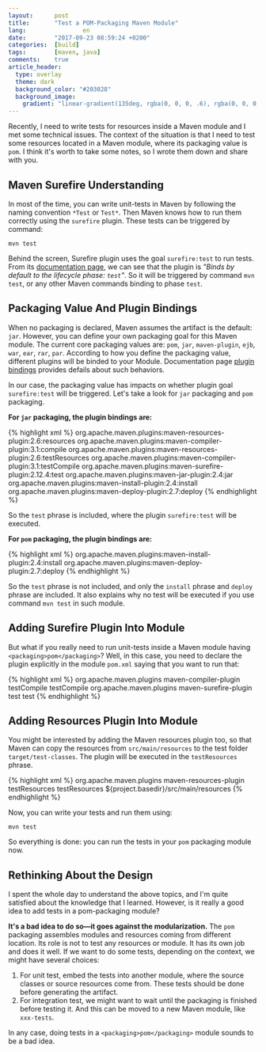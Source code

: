 ```yaml
---
layout:      post
title:       "Test a POM-Packaging Maven Module"
lang:                en
date:        "2017-09-23 08:59:24 +0200"
categories:  [build]
tags:        [maven, java]
comments:    true
article_header:
  type: overlay
  theme: dark
  background_color: "#203028"
  background_image:
    gradient: "linear-gradient(135deg, rgba(0, 0, 0, .6), rgba(0, 0, 0, .4))"
---
```


Recently, I need to write tests for resources inside a Maven module and I met
some technical issues. The context of the situation is that I need to test some
resources located in a Maven module, where its packaging value is `pom`. I
think it's worth to take some notes, so I wrote them down and share with you.

<!--more-->

## Maven Surefire Understanding

In most of the time, you can write unit-tests in Maven by following the naming
convention `*Test` or `Test*`. Then Maven knows how to run them correctly using
the `surefire` plugin. These tests can be triggered by command:

    mvn test

Behind the screen, Surefire plugin uses the goal `surefire:test` to run tests.
From its [documentation page][surefire-test], we can see that the plugin is
_"Binds by default to the lifecycle phase: `test`"_. So it will be triggered by
command `mvn test`, or any other Maven commands binding to phase `test`.

## Packaging Value And Plugin Bindings

When no packaging is declared, Maven assumes the artifact is the default: `jar`.
However, you can define your own packaging goal for this Maven module. The
current core packaging values are: `pom`, `jar`, `maven-plugin`, `ejb`, `war`,
`ear`, `rar`, `par`. According to how you define the packaging value, different
plugins will be binded to your Module. Documentation page [plugin
bindings][plugin-bindings] provides defails about such behaviors.

In our case, the packaging value has impacts on whether plugin goal
`surefire:test` will be triggered. Let's take a look for `jar` packaging and
`pom` packaging.

**For `jar` packaging, the plugin bindings are:**

{% highlight xml %}
<phases>
  <process-resources>
    org.apache.maven.plugins:maven-resources-plugin:2.6:resources
  </process-resources>
  <compile>
    org.apache.maven.plugins:maven-compiler-plugin:3.1:compile
  </compile>
  <process-test-resources>
    org.apache.maven.plugins:maven-resources-plugin:2.6:testResources
  </process-test-resources>
  <test-compile>
    org.apache.maven.plugins:maven-compiler-plugin:3.1:testCompile
  </test-compile>
  <test>
    org.apache.maven.plugins:maven-surefire-plugin:2.12.4:test
  </test>
  <package>
    org.apache.maven.plugins:maven-jar-plugin:2.4:jar
  </package>
  <install>
    org.apache.maven.plugins:maven-install-plugin:2.4:install
  </install>
  <deploy>
    org.apache.maven.plugins:maven-deploy-plugin:2.7:deploy
  </deploy>
</phases>
{% endhighlight %}

So the `test` phrase is included, where the plugin `surefire:test` will be
executed.

**For `pom` packaging, the plugin bindings are:**

{% highlight xml %}
<phases>
  <install>
    org.apache.maven.plugins:maven-install-plugin:2.4:install
  </install>
  <deploy>
    org.apache.maven.plugins:maven-deploy-plugin:2.7:deploy
  </deploy>
</phases>
{% endhighlight %}

So the `test` phrase is not included, and only the `install` phrase and
`deploy` phrase are included. It also explains why no test will be executed if
you use command `mvn test` in such module.

## Adding Surefire Plugin Into Module

But what if you really need to run unit-tests inside a Maven module having
`<packaging>pom</packaging>`? Well, in this case, you need to declare the plugin
explicitly in the module `pom.xml` saying that you want to run that:

{% highlight xml %}
<build>
  <plugins>
    <plugin>
      <groupId>org.apache.maven.plugins</groupId>
      <artifactId>maven-compiler-plugin</artifactId>
      <execution>
        <id>testCompile</id>
        <goals>
          <goal>testCompile</goal>
        </goals>
      </execution>
    </plugin>
    <plugin>
      <groupId>org.apache.maven.plugins</groupId>
      <artifactId>maven-surefire-plugin</artifactId>
      <execution>
        <id>test</id>
        <goals>
          <goal>test</goal>
        </goals>
      </execution>
    </plugin>
  </plugins>
</build>
{% endhighlight %}

## Adding Resources Plugin Into Module

You might be interested by adding the Maven resources plugin too, so that Maven
can copy the resources from `src/main/resources` to the test folder
`target/test-classes`. The plugin will be executed in the `testResources`
phrase.

{% highlight xml %}
<build>
  <plugins>
    <plugin>
      <groupId>org.apache.maven.plugins</groupId>
      <artifactId>maven-resources-plugin</artifactId>
      <execution>
        <id>testResources</id>
        <goals>
          <goal>testResources</goal>
        </goals>
      </execution>
    </plugin>
  </plugins>
  <testResources>
    <testResource>
      <directory>${project.basedir}/src/main/resources</directory>
    </testResource>
  </testResources>
</build>
{% endhighlight %}

Now, you can write your tests and run them using:

    mvn test

So everything is done: you can run the tests in your `pom` packaging module now.

## Rethinking About the Design

I spent the whole day to understand the above topics, and I'm quite satisfied
about the knowledge that I learned. However, is it really a good idea to add
tests in a pom-packaging module?

**It's a bad idea to do so—it goes against the modularization.** The `pom`
packaging assembles modules and resources coming from different location. Its
role is not to test any resources or module. It has its own job and does it
well. If we want to do some tests, depending on the context, we might have
several choices:

1. For unit test, embed the tests into another module, where the source classes
or source resources come from. These tests should be done before generating the
artifact.
2. For integration test, we might want to wait until the packaging is finished
before testing it. And this can be moved to a new Maven module, like
`xxx-tests`. 

In any case, doing tests in a `<packaging>pom</packaging>` module sounds to be a
bad idea.

[surefire-test]: http://maven.apache.org/surefire/maven-surefire-plugin/test-mojo.html
[plugin-bindings]: http://maven.apache.org/ref/3.5.0/maven-core/default-bindings.html
